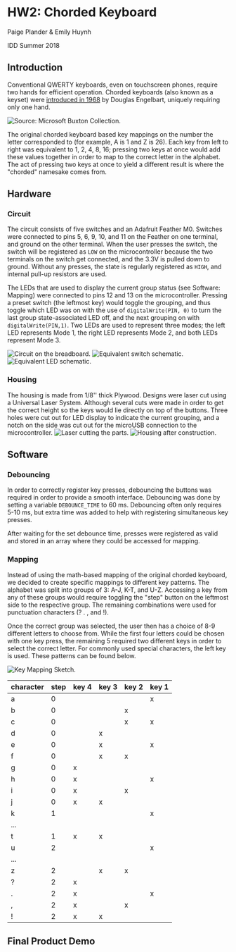 # HW2: Chorded Keyboard
Paige Plander & Emily Huynh

IDD Summer 2018

## Introduction
Conventional QWERTY keyboards, even on touchscreen phones, require two hands for efficient operation. Chorded keyboards (also known as a keyset) were [introduced in 1968](https://www.youtube.com/watch?v=t5WUBweOZA4) by Douglas Engelbart, uniquely requiring only one hand.

![Source: Microsoft Buxton Collection.](https://www.microsoft.com/buxtoncollection/a/m/IMG_0996.png)

The original chorded keyboard based key mappings on the number the letter corresponded to (for example, A is 1 and Z is 26). Each key from left to right was equivalent to 1, 2, 4, 8, 16; pressing two keys at once would add these values together in order to map to the correct letter in the alphabet. The act of pressing two keys at once to yield a different result is where the "chorded" namesake comes from.

## Hardware
### Circuit
The circuit consists of five switches and an Adafruit Feather M0. Switches were connected to pins 5, 6, 9, 10, and 11 on the Feather on one terminal, and ground on the other terminal. When the user presses the switch, the switch will be registered as ```LOW``` on the microcontroller because the two terminals on the switch get connected, and the 3.3V is pulled down to ground. Without any presses, the state is regularly registered as ```HIGH```, and internal pull-up resistors are used.

The LEDs that are used to display the current group status (see Software: Mapping) were connected to pins 12 and 13 on the microcontroller. Pressing a preset switch (the leftmost key) would toggle the grouping, and thus toggle which LED was on with the use of ```digitalWrite(PIN, 0)``` to turn the last group state-associated LED off, and the next grouping on with ```digitalWrite(PIN,1)```. Two LEDs are used to represent three modes; the left LED represents Mode 1, the right LED represents Mode 2, and both LEDs represent Mode 3.

![Circuit on the breadboard.](images/HW2_bb.jpg)
![Equivalent switch schematic.](images/switch.png)
![Equivalent LED schematic.](images/led.png)

### Housing
The housing is made from 1/8'' thick Plywood. Designs were laser cut using a Universal Laser System. Although several cuts were made in order to get the correct height so the keys would lie directly on top of the buttons. Three holes were cut out for LED display to indicate the current grouping, and a notch on the side was cut out for the microUSB connection to the microcontroller.
![Laser cutting the parts.](images/IMG_0059.JPG)
![Housing after construction.](images/IMG_0061.jpg)

## Software
### Debouncing
In order to correctly register key presses, debouncing the buttons was required in order to provide a smooth interface. Debouncing was done by setting a variable ```DEBOUNCE_TIME``` to 60 ms. Debouncing often only requires 5-10 ms, but extra time was added to help with registering simultaneous key presses. 

After waiting for the set debounce time, presses were registered as valid and stored in an array where they could be accessed for mapping.

### Mapping
Instead of using the math-based mapping of the original chorded keyboard, we decided to create specific mappings to different key patterns. The alphabet was split into groups of 3: A-J, K-T, and U-Z. Accessing a key from any of these groups would require toggling the "step" button on the leftmost side to the respective group. The remaining combinations were used for punctuation characters (? . , and !). 

Once the correct group was selected, the user then has a choice of 8-9 different letters to choose from. While the first four letters could be chosen with one key press, the remaining 5 required two different keys in order to select the correct letter. For commonly used special characters, the left key is used. These patterns can be found below.

![Key Mapping Sketch.](images/mapping_sketch.jpg)

| character | step | key 4 | key 3 | key 2 | key 1|
| --- | --- | --- | ---  | --- | --- |
|a|0|| ||x|
|b|0|| |x||
|c|0|| |x|x|
|d|0||x|||
|e|0||x||x|
|f|0||x|x||
|g|0|x||||
|h|0|x|||x|
|i|0|x||x||
|j|0|x|x|||
|k|1||||x|
|...||||||
|t|1|x|x|||
|u|2||||x|
|...||||||
|z|2||x|x||
|?|2|x||||
|.|2|x|||x|
|,|2|x||x||
|!|2|x|x|||

## Final Product Demo
